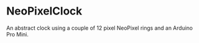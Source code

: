 # NeoPixelClock
An abstract clock using a couple of 12 pixel NeoPixel rings and an Arduino Pro Mini.
